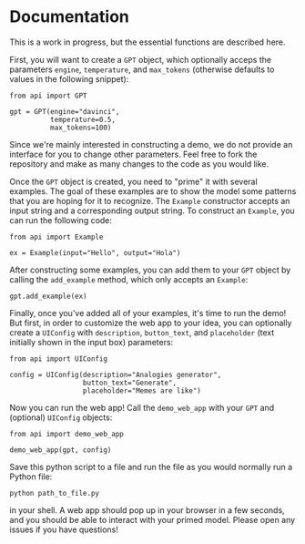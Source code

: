 # Documentation

This is a work in progress, but the essential functions are described here.

First, you will want to create a `GPT` object, which optionally acceps the parameters `engine`, `temperature`, and `max_tokens` (otherwise defaults to values in the following snippet):

```
from api import GPT

gpt = GPT(engine="davinci",
          temperature=0.5,
          max_tokens=100)
```

Since we're mainly interested in constructing a demo, we do not provide an interface for you to change other parameters. Feel free to fork the repository and make as many changes to the code as you would like.

Once the `GPT` object is created, you need to "prime" it with several examples. The goal of these examples are to show the model some patterns that you are hoping for it to recognize. The `Example` constructor accepts an input string and a corresponding output string. To construct an `Example`, you can run the following code:

```
from api import Example

ex = Example(input="Hello", output="Hola")
```

After constructing some examples, you can add them to your `GPT` object by calling the `add_example` method, which only accepts an `Example`:

```
gpt.add_example(ex)
```

Finally, once you've added all of your examples, it's time to run the demo! But first, in order to customize the web app to your idea, you can optionally create a `UIConfig` with `description`, `button_text`, and `placeholder` (text initially shown in the input box) parameters:

```
from api import UIConfig

config = UIConfig(description="Analogies generator",
                  button_text="Generate",
                  placeholder="Memes are like")
```

Now you can run the web app! Call the `demo_web_app` with your `GPT` and (optional) `UIConfig` objects:

```
from api import demo_web_app

demo_web_app(gpt, config)
```

Save this python script to a file and run the file as you would normally run a Python file:

`python path_to_file.py`

in your shell. A web app should pop up in your browser in a few seconds, and you should be able to interact with your primed model. Please open any issues if you have questions!